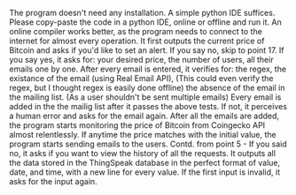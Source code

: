 The program doesn't need any installation. A simple python IDE suffices.
Please copy-paste the code in a python IDE, online or offline and run it.
An online compiler works better, as the program needs to connect to the internet for almost every operation.
It first outputs the current price of Bitcoin and asks if you'd like to set an alert.
If you say no, skip to point 17.
If you say yes, it asks for:
  your desired price,
  the number of users,
  all their emails one by one.
After every email is entered, it verifies for:
  the regex,
  the existance of the email (using Real Email API), (This could even verify the regex, but I thought regex is easily done offline)
  the absence of the email in the mailing list. (As a user shouldn't be sent multiple emails)
Every email is added in the the mailig list after it passes the above tests.
If not, it perceives a human error and asks for the email again.
After all the emails are added, the program starts monitoring the price of Bitcoin from Coingecko API almost relentlessly.
If anytime the price matches with the initial value, the program starts sending emails to the users.
Contd. from point 5 - If you said no, it asks if you want to view the history of all the requests.
It outputs all the data stored in the ThingSpeak database in the perfect format of value, date, and time, with a new line for every value.
If the first input is invalid, it asks for the input again.
